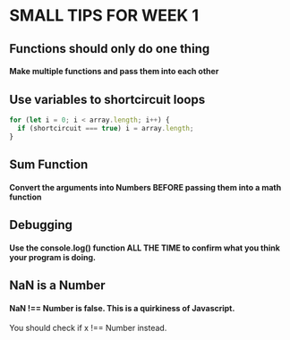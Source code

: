 # SMALL TIPS FOR WEEK 1

## Functions should only do one thing

#### Make multiple functions and pass them into each other

## Use variables to shortcircuit loops

```javascript
for (let i = 0; i < array.length; i++) {
  if (shortcircuit === true) i = array.length;
}
```

## Sum Function

#### Convert the arguments into Numbers BEFORE passing them into a math function

## Debugging

#### Use the console.log() function ALL THE TIME to confirm what you think your program is doing.

## NaN is a Number

#### NaN !== Number is false. This is a quirkiness of Javascript.

You should check if x !== Number instead.
